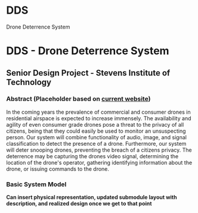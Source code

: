 # DDS
Drone Deterrence System
# DDS - Drone Deterrence System
## Senior Design Project - Stevens Institute of Technology


### Abstract (Placeholder based on [current website](https://sites.google.com/view/dronedeterrencesystem/home))
In the coming years the prevalence of commercial and consumer drones in residential airspace is expected to increase immensely. The availability and agility of even consumer grade drones pose a threat to the privacy of all citizens, being that they could easily be used to monitor an unsuspecting person. Our system will combine functionality of audio, image, and signal classification to detect the presence of a drone. Furthermore, our system will deter snooping drones, preventing the breach of a citizens privacy. The deterrence may be capturing the drones video signal, determining the location of the drone's operator, gathering identifying information about the drone, or issuing commands to the drone.

### Basic System Model
**Can insert physical representation, updated submodule layout with description, and realized design once we get to that point**
